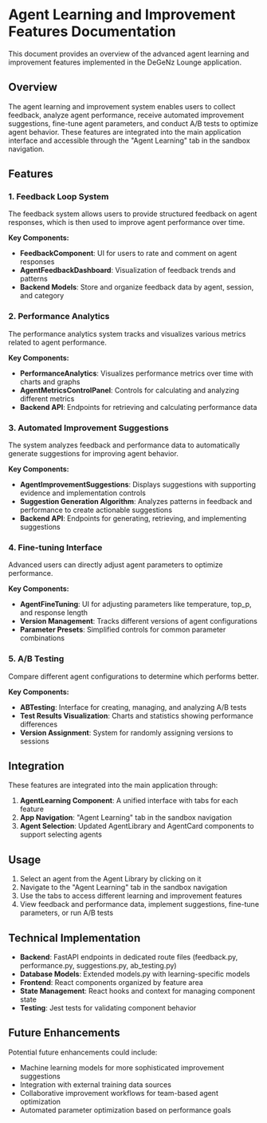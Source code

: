 # Agent Learning and Improvement Features Documentation

This document provides an overview of the advanced agent learning and improvement features implemented in the DeGeNz Lounge application.

## Overview

The agent learning and improvement system enables users to collect feedback, analyze agent performance, receive automated improvement suggestions, fine-tune agent parameters, and conduct A/B tests to optimize agent behavior. These features are integrated into the main application interface and accessible through the "Agent Learning" tab in the sandbox navigation.

## Features

### 1. Feedback Loop System

The feedback system allows users to provide structured feedback on agent responses, which is then used to improve agent performance over time.

**Key Components:**
- **FeedbackComponent**: UI for users to rate and comment on agent responses
- **AgentFeedbackDashboard**: Visualization of feedback trends and patterns
- **Backend Models**: Store and organize feedback data by agent, session, and category

### 2. Performance Analytics

The performance analytics system tracks and visualizes various metrics related to agent performance.

**Key Components:**
- **PerformanceAnalytics**: Visualizes performance metrics over time with charts and graphs
- **AgentMetricsControlPanel**: Controls for calculating and analyzing different metrics
- **Backend API**: Endpoints for retrieving and calculating performance data

### 3. Automated Improvement Suggestions

The system analyzes feedback and performance data to automatically generate suggestions for improving agent behavior.

**Key Components:**
- **AgentImprovementSuggestions**: Displays suggestions with supporting evidence and implementation controls
- **Suggestion Generation Algorithm**: Analyzes patterns in feedback and performance to create actionable suggestions
- **Backend API**: Endpoints for generating, retrieving, and implementing suggestions

### 4. Fine-tuning Interface

Advanced users can directly adjust agent parameters to optimize performance.

**Key Components:**
- **AgentFineTuning**: UI for adjusting parameters like temperature, top_p, and response length
- **Version Management**: Tracks different versions of agent configurations
- **Parameter Presets**: Simplified controls for common parameter combinations

### 5. A/B Testing

Compare different agent configurations to determine which performs better.

**Key Components:**
- **ABTesting**: Interface for creating, managing, and analyzing A/B tests
- **Test Results Visualization**: Charts and statistics showing performance differences
- **Version Assignment**: System for randomly assigning versions to sessions

## Integration

These features are integrated into the main application through:

1. **AgentLearning Component**: A unified interface with tabs for each feature
2. **App Navigation**: "Agent Learning" tab in the sandbox navigation
3. **Agent Selection**: Updated AgentLibrary and AgentCard components to support selecting agents

## Usage

1. Select an agent from the Agent Library by clicking on it
2. Navigate to the "Agent Learning" tab in the sandbox navigation
3. Use the tabs to access different learning and improvement features
4. View feedback and performance data, implement suggestions, fine-tune parameters, or run A/B tests

## Technical Implementation

- **Backend**: FastAPI endpoints in dedicated route files (feedback.py, performance.py, suggestions.py, ab_testing.py)
- **Database Models**: Extended models.py with learning-specific models
- **Frontend**: React components organized by feature area
- **State Management**: React hooks and context for managing component state
- **Testing**: Jest tests for validating component behavior

## Future Enhancements

Potential future enhancements could include:
- Machine learning models for more sophisticated improvement suggestions
- Integration with external training data sources
- Collaborative improvement workflows for team-based agent optimization
- Automated parameter optimization based on performance goals
